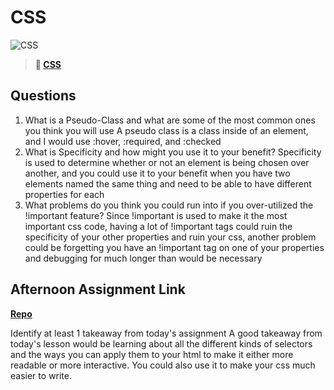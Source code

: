 # CSS

![CSS](https://bcw.blob.core.windows.net/public/cssUnit/1411879719053976)

> **📖 [CSS](https://codeworksacademy.com/fs-student-guide/resources/wk1/03-CSS)**

## Questions

1. What is a Pseudo-Class and what are some of the most common ones you think you will use
  A pseudo class is a class inside of an element, and I would use :hover, :required, and :checked
2. What is Specificity and how might you use it to your benefit?
  Specificity is used to determine whether or not an element is being chosen over another, and you could use it to your benefit when you have two elements named the same thing and need to be able to have different properties for each
3. What problems do you think you could run into if you over-utilized the !important feature?
  Since !important is used to make it the most important css code, having a lot of !important tags could ruin the specificity of your other properties and ruin your css, another problem could be forgetting you have an !important tag on one of your properties and debugging for much longer than would be necessary
## Afternoon Assignment Link

**[Repo](https://github.com/maxbennett0/coolsite)**

Identify at least 1 takeaway from today's assignment
  A good takeaway from today's lesson would be learning about all the different kinds of selectors and the ways you can apply them to your html to make it either more readable or more interactive. You could also use it to make your css much easier to write.
